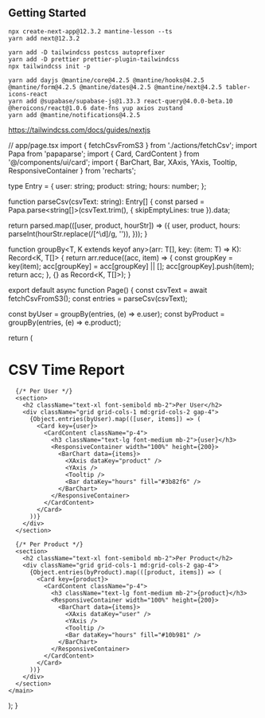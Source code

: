 ## Getting Started
~~~
npx create-next-app@12.3.2 mantine-lesson --ts
yarn add next@12.3.2
~~~
~~~
yarn add -D tailwindcss postcss autoprefixer
yarn add -D prettier prettier-plugin-tailwindcss
npx tailwindcss init -p
~~~
~~~
yarn add dayjs @mantine/core@4.2.5 @mantine/hooks@4.2.5 @mantine/form@4.2.5 @mantine/dates@4.2.5 @mantine/next@4.2.5 tabler-icons-react
yarn add @supabase/supabase-js@1.33.3 react-query@4.0.0-beta.10 @heroicons/react@1.0.6 date-fns yup axios zustand
yarn add @mantine/notifications@4.2.5
~~~
https://tailwindcss.com/docs/guides/nextjs


// app/page.tsx
import { fetchCsvFromS3 } from './actions/fetchCsv';
import Papa from 'papaparse';
import { Card, CardContent } from '@/components/ui/card';
import { BarChart, Bar, XAxis, YAxis, Tooltip, ResponsiveContainer } from 'recharts';

type Entry = {
  user: string;
  product: string;
  hours: number;
};

function parseCsv(csvText: string): Entry[] {
  const parsed = Papa.parse<string[]>(csvText.trim(), { skipEmptyLines: true }).data;

  return parsed.map(([user, product, hourStr]) => ({
    user,
    product,
    hours: parseInt(hourStr.replace(/[^\d]/g, '')),
  }));
}

function groupBy<T, K extends keyof any>(arr: T[], key: (item: T) => K): Record<K, T[]> {
  return arr.reduce((acc, item) => {
    const groupKey = key(item);
    acc[groupKey] = acc[groupKey] || [];
    acc[groupKey].push(item);
    return acc;
  }, {} as Record<K, T[]>);
}

export default async function Page() {
  const csvText = await fetchCsvFromS3();
  const entries = parseCsv(csvText);

  const byUser = groupBy(entries, (e) => e.user);
  const byProduct = groupBy(entries, (e) => e.product);

  return (
    <main className="p-6 space-y-6">
      <h1 className="text-2xl font-bold">CSV Time Report</h1>

      {/* Per User */}
      <section>
        <h2 className="text-xl font-semibold mb-2">Per User</h2>
        <div className="grid grid-cols-1 md:grid-cols-2 gap-4">
          {Object.entries(byUser).map(([user, items]) => (
            <Card key={user}>
              <CardContent className="p-4">
                <h3 className="text-lg font-medium mb-2">{user}</h3>
                <ResponsiveContainer width="100%" height={200}>
                  <BarChart data={items}>
                    <XAxis dataKey="product" />
                    <YAxis />
                    <Tooltip />
                    <Bar dataKey="hours" fill="#3b82f6" />
                  </BarChart>
                </ResponsiveContainer>
              </CardContent>
            </Card>
          ))}
        </div>
      </section>

      {/* Per Product */}
      <section>
        <h2 className="text-xl font-semibold mb-2">Per Product</h2>
        <div className="grid grid-cols-1 md:grid-cols-2 gap-4">
          {Object.entries(byProduct).map(([product, items]) => (
            <Card key={product}>
              <CardContent className="p-4">
                <h3 className="text-lg font-medium mb-2">{product}</h3>
                <ResponsiveContainer width="100%" height={200}>
                  <BarChart data={items}>
                    <XAxis dataKey="user" />
                    <YAxis />
                    <Tooltip />
                    <Bar dataKey="hours" fill="#10b981" />
                  </BarChart>
                </ResponsiveContainer>
              </CardContent>
            </Card>
          ))}
        </div>
      </section>
    </main>
  );
}

